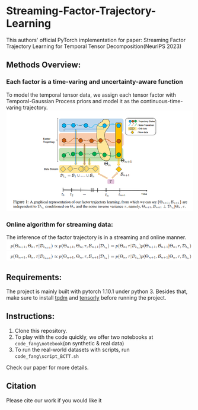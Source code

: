 # Streaming-Factor-Trajectory-Learning
This authors' official PyTorch implementation for paper: Streaming Factor Trajectory Learning for Temporal Tensor Decomposition(NeurIPS 2023)


## Methods Overview:

### Each factor is a time-varing and uncertainty-aware function
To model the temporal tensor data, we assign each tensor factor with Temporal-Gaussian Process priors and model it as the continuous-time-varing trajectory.
![model illustration](./figs/model.PNG)

### Online algorithm for streaming data: 
The inference of the factor trajectory is in a streaming and online manner.
![Online inference by running posterior update](./figs/streaming.PNG)
![Learned Factor Trajectories](./figs/streaming.PNG)

## Requirements:
The project is mainly built with pytorch 1.10.1 under python 3. Besides that, make sure to install [tqdm](https://tqdm.github.io/) and [tensorly](http://tensorly.org/stable/index.html) before running the project.

## Instructions:
1. Clone this repository.
2. To play with the code quickly, we offer two notebooks at `code_fang\notebook`(on synthetic & real data)
3. To run the real-world datasets with scripts, run `code_fang\script_BCTT.sh`

Check our paper for more details.

## Citation
Please cite our work if you would like it
```